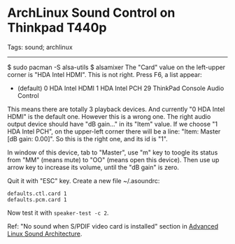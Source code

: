 # ArchLinux Sound Control on Thinkpad T440p
Tags: sound; archlinux

------

$ sudo pacman -S alsa-utils
$ alsamixer
The "Card" value on the left-upper corner is "HDA Intel HDMI". This is not right.
Press F6, a list appear:
-   (default)
0   HDA Intel HDMI
1   HDA Intel PCH
29  ThinkPad Console Audio Control

This means there are totally 3 playback devices. And currently "0 HDA Intel HDMI" is the default one.
However this is a wrong one. The right audio output device should have "dB gain..." in its "Item" value.
If we choose "1 HDA Intel PCH", on the upper-left corner there will be a line: "Item: Master [dB gain: 0.00]".
So this is the right one, and its id is "1".

In window of this device, tab to "Master", use "m" key to toogle its status from "MM" (means mute) to "OO" (means open this device).
Then use up arrow key to increase its volume, until the "dB gain" is zero.

Quit it with "ESC" key. Create a new file ~/.asoundrc:

    defaults.ctl.card 1
    defaults.pcm.card 1

Now test it with `speaker-test -c 2`.

Ref: "No sound when S/PDIF video card is installed" section in [Advanced Linux Sound Architecture](https://wiki.archlinux.org/index.php/ALSA#Troubleshooting).
